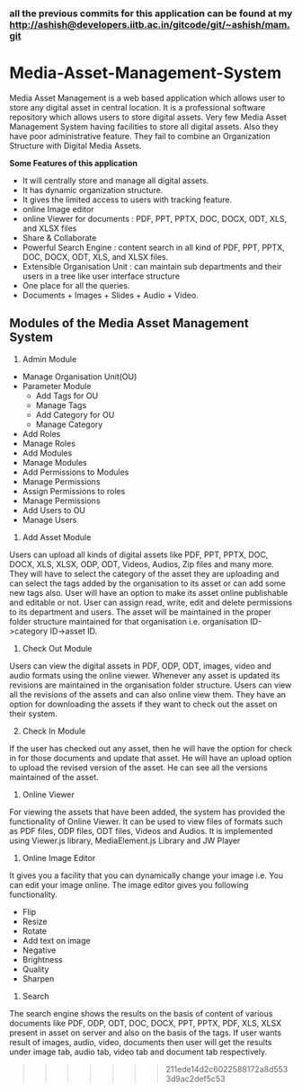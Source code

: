 ### all the previous commits for this application can be found at my [http://ashish@developers.iitb.ac.in/gitcode/git/~ashish/mam.git](http://ashish@developers.iitb.ac.in/gitcode/git/~ashish/mam.git)


Media-Asset-Management-System
=============================


Media Asset Management is a web based application which
allows user to store any digital asset in central location. It is a
professional software repository which allows users to store
digital assets.
Very few Media Asset Management System having facilities to store all digital assets. 
Also they have poor administrative feature. They fail to combine an Organization
Structure with Digital Media Assets.

**Some Features of this application**
* It will centrally store and manage all digital assets.
* It has dynamic organization structure.
* It gives the limited access to users with tracking feature.
* online Image editor
* online Viewer for documents : PDF, PPT, PPTX, DOC, DOCX, ODT, XLS, and XLSX files
* Share & Collaborate
* Powerful Search Engine : content search in  all kind of PDF, PPT, PPTX, DOC, DOCX, ODT, XLS, and XLSX files.
* Extensible Organisation Unit : can maintain sub departments and their users in a tree like user interface structure
* One place for all the queries.
* Documents + Images + Slides + Audio + Video.

## Modules of the Media Asset Management System

1. Admin Module

* Manage Organisation Unit(OU)
* Parameter Module
  * Add Tags for OU
  * Manage Tags
  * Add Category for OU
  * Manage Category
* Add Roles
* Manage Roles
* Add Modules
* Manage Modules
* Add Permissions to Modules
* Manage Permissions
* Assign Permissions to roles
* Manage Permissions
* Add Users to OU
* Manage Users 

1. Add Asset Module

Users can upload all kinds of digital assets like PDF, PPT, PPTX, DOC,
DOCX, XLS, XLSX, ODP, ODT, Videos, Audios, Zip files and many more.
They will have to select the category of the asset they are uploading and
can select the tags added by the organisation to its asset or can add some
new tags also. User will have an option to make its asset online
publishable and editable or not. User can assign read, write, edit and
delete permissions to its department and users. The asset will be
maintained in the proper folder structure maintained for that
organisation i.e. organisation ID->category ID->asset ID.

1. Check Out Module

Users can view the digital assets in PDF, ODP, ODT, images, video and
audio formats using the online viewer. Whenever any asset is updated its
revisions are maintained in the organisation folder structure. Users can
view all the revisions of the assets and can also online view them. They
have an option for downloading the assets if they want to check out the
asset on their system.

2. Check In Module

If the user has checked out any asset, then he will have the option for
check in for those documents and update that asset. He will have an
upload option to upload the revised version of the asset. He can see all
the versions maintained of the asset.

1. Online Viewer

For viewing the assets that have been added, the system has provided
the functionality of Online Viewer. It can be used to view files of formats
such as PDF files, ODP files, ODT files, Videos and Audios. It is
implemented using Viewer.js library, MediaElement.js Library and JW
Player

1. Online Image Editor

It gives you a facility that you can dynamically change your image i.e.
You can edit your image online. The image editor gives you following
functionality.
* Flip
* Resize
* Rotate
* Add text on image
* Negative
* Brightness
* Quality
* Sharpen

1. Search

The search engine shows the results on the basis of content of various
documents like PDF, ODP, ODT, DOC, DOCX, PPT, PPTX, PDF, XLS, XLSX
present in asset on server and also on the basis of the tags. If user wants
result of images, audio, video, documents then user will get the results
under image tab, audio tab, video tab and document tab respectively.

>>>>>>> 211ede14d2c6022588172a8d5533d9ac2def5c53
